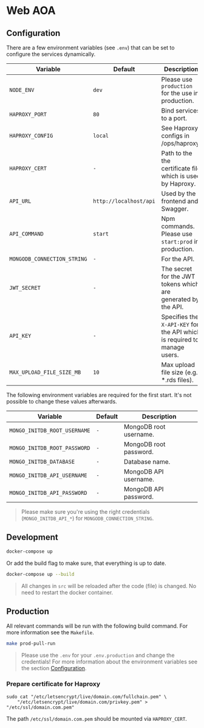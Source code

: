 # Web AOA

## Configuration

There are a few environment variables (see `.env`) that can be set to configure the services dynamically.

| Variable                    | Default                | Description                                                              |
| --------------------------- | ---------------------- | ------------------------------------------------------------------------ |
| `NODE_ENV`                  | `dev`                  | Please use `production` for the use in production.                       |
| `HAPROXY_PORT`              | `80`                   | Bind services to a port.                                                 |
| `HAPROXY_CONFIG`            | `local`                | See Haproxy configs in /ops/haproxy.                                     |
| `HAPROXY_CERT`              | `-`                    | Path to the the certificate file which is used by Haproxy.               |
| `API_URL`                   | `http://localhost/api` | Used by the frontend and Swagger.                                        |
| `API_COMMAND`               | `start`                | Npm commands. Please use `start:prod` in production.                     |
| `MONGODB_CONNECTION_STRING` | `-`                    | For the API.                                                             |
| `JWT_SECRET`                | `-`                    | The secret for the JWT tokens which are generated by the API.            |
| `API_KEY`                   | `-`                    | Specifies the `X-API-KEY` for the API which is required to manage users. |
| `MAX_UPLOAD_FILE_SIZE_MB`   | `10`                   | Max upload file size (e.g. \*.rds files).                                |

The following environment variables are required for the first start. It's not possible to change these values afterwards.

| Variable                     | Default | Description            |
| ---------------------------- | ------- | ---------------------- |
| `MONGO_INITDB_ROOT_USERNAME` | `-`     | MongoDB root username. |
| `MONGO_INITDB_ROOT_PASSWORD` | `-`     | MongoDB root password. |
| `MONGO_INITDB_DATABASE`      | `-`     | Database name.         |
| `MONGO_INITDB_API_USERNAME`  | `-`     | MongoDB API username.  |
| `MONGO_INITDB_API_PASSWORD`  | `-`     | MongoDB API password.  |

> Please make sure you're using the right credentials (`MONGO_INITDB_API_*`) for `MONGODB_CONNECTION_STRING`.

## Development

```sh
docker-compose up
```

Or add the build flag to make sure, that everything is up to date.

```sh
docker-compose up --build
```

> All changes in `src` will be reloaded after the code (file) is changed. No need to restart the docker container.

## Production

All relevant commands will be run with the following build command. For more information see the `Makefile`.

```sh
make prod-pull-run
```

> Please use the `.env` for your `.env.production` and change the credentials!
> For more information about the environment variables see the section [Configuration](#configuration).

### Prepare certificate for Haproxy

```
sudo cat "/etc/letsencrypt/live/domain.com/fullchain.pem" \
    "/etc/letsencrypt/live/domain.com/privkey.pem" > "/etc/ssl/domain.com.pem"
```

The path `/etc/ssl/domain.com.pem` should be mounted via `HAPROXY_CERT`.
